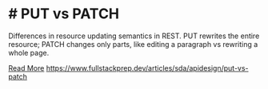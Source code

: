 # # PUT vs PATCH

Differences in resource updating semantics in REST. PUT rewrites the entire resource; PATCH changes only parts, like editing a paragraph vs rewriting a whole page.

[Read More](https://www.fullstackprep.dev/articles/sda/apidesign/put-vs-patch) https://www.fullstackprep.dev/articles/sda/apidesign/put-vs-patch